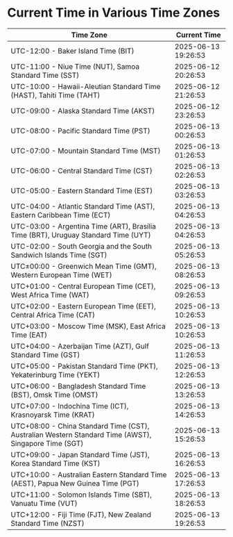 # Current Time in Various Time Zones

| Time Zone | Current Time |
|-----------|--------------|
| UTC-12:00 - Baker Island Time (BIT) | 2025-06-13 19:26:53 |
| UTC-11:00 - Niue Time (NUT), Samoa Standard Time (SST) | 2025-06-12 20:26:53 |
| UTC-10:00 - Hawaii-Aleutian Standard Time (HAST), Tahiti Time (TAHT) | 2025-06-12 21:26:53 |
| UTC-09:00 - Alaska Standard Time (AKST) | 2025-06-12 23:26:53 |
| UTC-08:00 - Pacific Standard Time (PST) | 2025-06-13 00:26:53 |
| UTC-07:00 - Mountain Standard Time (MST) | 2025-06-13 01:26:53 |
| UTC-06:00 - Central Standard Time (CST) | 2025-06-13 02:26:53 |
| UTC-05:00 - Eastern Standard Time (EST) | 2025-06-13 03:26:53 |
| UTC-04:00 - Atlantic Standard Time (AST), Eastern Caribbean Time (ECT) | 2025-06-13 04:26:53 |
| UTC-03:00 - Argentina Time (ART), Brasília Time (BRT), Uruguay Standard Time (UYT) | 2025-06-13 04:26:53 |
| UTC-02:00 - South Georgia and the South Sandwich Islands Time (SGT) | 2025-06-13 05:26:53 |
| UTC±00:00 - Greenwich Mean Time (GMT), Western European Time (WET) | 2025-06-13 08:26:53 |
| UTC+01:00 - Central European Time (CET), West Africa Time (WAT) | 2025-06-13 09:26:53 |
| UTC+02:00 - Eastern European Time (EET), Central Africa Time (CAT) | 2025-06-13 10:26:53 |
| UTC+03:00 - Moscow Time (MSK), East Africa Time (EAT) | 2025-06-13 10:26:53 |
| UTC+04:00 - Azerbaijan Time (AZT), Gulf Standard Time (GST) | 2025-06-13 11:26:53 |
| UTC+05:00 - Pakistan Standard Time (PKT), Yekaterinburg Time (YEKT) | 2025-06-13 12:26:53 |
| UTC+06:00 - Bangladesh Standard Time (BST), Omsk Time (OMST) | 2025-06-13 13:26:53 |
| UTC+07:00 - Indochina Time (ICT), Krasnoyarsk Time (KRAT) | 2025-06-13 14:26:53 |
| UTC+08:00 - China Standard Time (CST), Australian Western Standard Time (AWST), Singapore Time (SGT) | 2025-06-13 15:26:53 |
| UTC+09:00 - Japan Standard Time (JST), Korea Standard Time (KST) | 2025-06-13 16:26:53 |
| UTC+10:00 - Australian Eastern Standard Time (AEST), Papua New Guinea Time (PGT) | 2025-06-13 17:26:53 |
| UTC+11:00 - Solomon Islands Time (SBT), Vanuatu Time (VUT) | 2025-06-13 18:26:53 |
| UTC+12:00 - Fiji Time (FJT), New Zealand Standard Time (NZST) | 2025-06-13 19:26:53 |
